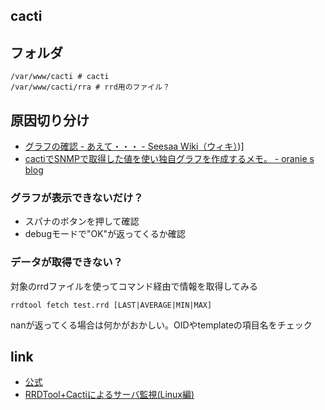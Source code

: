 ## cacti

## フォルダ
```
/var/www/cacti # cacti
/var/www/cacti/rra # rrd用のファイル？
```

## 原因切り分け
* [グラフの確認 - あえて・・・ - Seesaa Wiki（ウィキ）](http://seesaawiki.jp/w/slt33333/d/%A5%B0%A5%E9%A5%D5%A4%CE%B3%CE%C7%A7))]
* [cactiでSNMPで取得した値を使い独自グラフを作成するメモ。 - oranie s blog](http://oranie.hatenablog.com/entry/20110106/1294282700)

### グラフが表示できないだけ？
* スパナのボタンを押して確認
* debugモードで"OK"が返ってくるか確認

### データが取得できない？
対象のrrdファイルを使ってコマンド経由で情報を取得してみる

```
rrdtool fetch test.rrd [LAST|AVERAGE|MIN|MAX]
```
nanが返ってくる場合は何かがおかしい。OIDやtemplateの項目名をチェック

## link
* [公式](http://docs.cacti.net/)
* [RRDTool+Cactiによるサーバ監視(Linux編)](http://www.aconus.com/~oyaji/suse9.3/cacti_linux2.htm)
